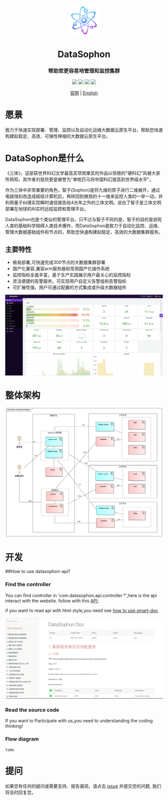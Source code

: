 <div align="center">
         <a href="https://github.com/gaodayu168/datasophon" target="_blank" rel="noopener noreferrer">
           <img src="website/static/img/logo.png" width="20%" height="20%" alt="DataSophon Logo" />
        </a>
 <h1>DataSophon</h1>
 <h3>帮助您更容易地管理和监控集群</h3>
</div>

<p align="center">
  <img src="https://img.shields.io/github/release/gaodayu168/datasophon.svg">
  <img src="https://img.shields.io/github/stars/gaodayu168/datasophon">
  <img src="https://img.shields.io/github/forks/gaodayu168/datasophon">
  <a href="https://www.apache.org/licenses/LICENSE-2.0.html"><img src="https://img.shields.io/badge/license-Apache%202-4EB1BA.svg"></a>
  <p align="center">
    <a href="https://gaodayu168.github.io/datasophon-website/">官网</a> |
    <a href="https://github.com/gaodayu168/datasophon/blob/main/README.md">English</a>
  </p>
</p>

# 愿景

致力于快速实现部署、管理、监控以及自动化运维大数据云原生平台，帮助您快速构建起稳定、高效、可弹性伸缩的大数据云原生平台。

# DataSophon是什么

《三体》，这部获世界科幻文学最高奖项雨果奖的作品以惊艳的"硬科幻"风被大家所熟知，其作者刘慈欣更是被誉为"单枪匹马将中国科幻提高到世界级水平"。

作为三体中非常重要的角色，智子(Sophon)是将九维的质子进行二维展开，通过电路蚀刻改造成超级计算机后，再转回到微观的十一维来监控人类的一举一动，并利用量子纠缠实现瞬时通信报告给4光年之外的三体文明。说白了智子是三体文明部署在地球的AI实时远程监控和管理平台。

DataSophon也是个类似的管理平台，只不过与智子不同的是，智子的目的是锁死人类的基础科学阻碍人类技术爆炸，而DataSophon是致力于自动化监控、运维、管理大数据基础组件和节点的，帮助您快速构建起稳定，高效的大数据集群服务。

## 主要特性

* 极易部署,可快速完成300节点的大数据集群部署
* 国产化兼容,兼容arm服务器和常用国产化操作系统
* 监控指标全面丰富，基于生产实践展示用户最关心的监控指标
* 灵活便捷的告警服务，可实现用户自定义告警组和告警指标
* 可扩展性强，用户可通过配置的方式集成或升级大数据组件


![img](website/static/img/dashboard.png)

# 整体架构

![img](website/static/img/archive.png)

# 开发
##How to use datasophon-api?
### Find the controller

You can find controller in 'com.datasophon.api.controller.*',here is the api interact with the website.
follow with this [API](website/doc/datasophon-api-v1.0.2.html.md);

if you want to read api with html style,you need see [how to use smart-doc](https://smart-doc-group.github.io/#/zh-cn/start/quickstart)

![img](website/doc/api-demo.png)

### Read the source code
If you want to Participate with us,you need to understanding the coding thinking!

###  Flow diagram

    todo

# 提问
如果您有任何的疑问或需要支持、报告漏洞，请点击 [issue](https://github.com/gaodayu168/datasophon/issues/new/choose) 并提交您的问题, 我们将及时回复您。


